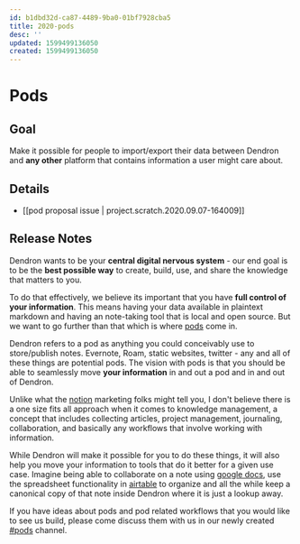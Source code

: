 ```yaml
---
id: b1dbd32d-ca87-4489-9ba0-01bf7928cba5
title: 2020-pods
desc: ''
updated: 1599499136050
created: 1599499136050
---
```

# Pods

## Goal

Make it possible for people to import/export their data between Dendron and **any other** platform that contains information a user might care about.

## Details

- [[pod proposal issue | project.scratch.2020.09.07-164009]]

## Release Notes

Dendron wants to be your **central digital nervous system** - our end goal is to be the **best possible way** to create, build, use, and share the knowledge that matters to you. 

To do that effectively, we believe its important that you have **full control of your information**. This means having your data available in plaintext markdown and having an note-taking tool that is local and open source. But we want to go further than that which is where [pods](TODO) come in. 

Dendron refers to a pod as anything you could conceivably use to store/publish notes. Evernote, Roam, static websites, twitter - any and all of these things are potential pods. The vision with pods is that you should be able to seamlessly move **your information** in and out a pod and in and out of Dendron. 

Unlike what the [notion](https://www.notion.so/) marketing folks might tell you, I don't believe there is a one size fits all approach when it comes to knowledge management, a concept that includes collecting articles, project management, journaling, collaboration, and basically any workflows that involve working with information.

While Dendron will make it possible for you to do these things, it will also help you move your information to tools that do it better for a given use case. Imagine being able to collaborate on a note using [google docs](https://docs.google.com/), use the spreadsheet functionality in [airtable](https://airtable.com/) to organize and all the while keep a canonical copy of that note inside Dendron where it is just a lookup away. 

If you have ideas about pods and pod related workflows that you would like to see us build, please come discuss them with us in our newly created [#pods](https://discord.gg/8vjasHj) channel. 
